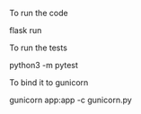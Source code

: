 To run the code

flask run

To run the tests

python3 -m pytest

To bind it to gunicorn

gunicorn app:app -c gunicorn.py